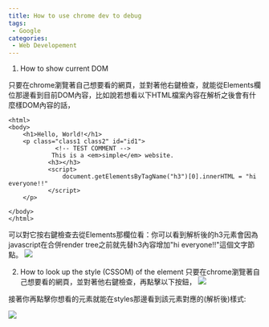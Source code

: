 ```yaml
---
title: How to use chrome dev to debug
tags:
 - Google
categories:
 - Web Developement
---
```



1. How to show current DOM

只要在chrome瀏覽著自己想要看的網頁，並對著他右鍵檢查，就能從Elements欄位那邊看到目前DOM內容，比如說若想看以下HTML檔案內容在解析之後會有什麼樣DOM內容的話，
```
<html>
<body>
    <h1>Hello, World!</h1>
    <p class="class1 class2" id="id1">
             <!-- TEST COMMENT -->
            This is a <em>simple</em> website.
           <h3></h3>
           <script>
               document.getElementsByTagName("h3")[0].innerHTML = "hi everyone!!"
           </script>
    </p>
    
</body>
</html>

```
可以對它按右鍵檢查去從Elements那欄位看：你可以看到解析後的h3元素會因為javascript在合併render tree之前就先替h3內容增加"hi everyone!!"這個文字節點。
![](https://res.cloudinary.com/dqfxgtyoi/image/upload/v1630070697/blog/dom/currentDOM_viaElement_w5odr2.png)



2. How to look up the style (CSSOM) of the element 
只要在chrome瀏覽著自己想要看的網頁，並對著他右鍵檢查，再點擊以下按鈕，
![](https://res.cloudinary.com/dqfxgtyoi/image/upload/v1630071414/blog/dom/selectElement_oxy0q4.png)

接著你再點擊你想看的元素就能在styles那邊看到該元素對應的(解析後)樣式:

![](https://res.cloudinary.com/dqfxgtyoi/image/upload/v1630071300/blog/dom/styleOfTheElement_gblqxg.png)

